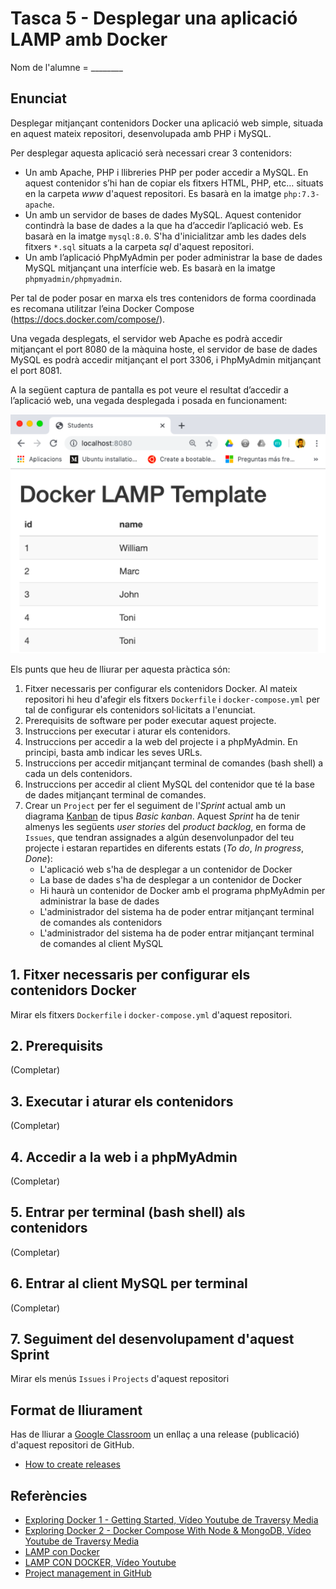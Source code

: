 # Tasca 5 - Desplegar una aplicació LAMP amb Docker

Nom de l'alumne = ________

## Enunciat

Desplegar mitjançant contenidors Docker una aplicació web simple, situada en aquest mateix repositori, desenvolupada amb PHP i MySQL.

Per desplegar aquesta aplicació serà necessari crear 3 contenidors:
* Un amb Apache, PHP i llibreries PHP per poder accedir a MySQL. En aquest contenidor s’hi han de copiar els fitxers HTML, PHP, etc… situats en la carpeta *www* d'aquest repositori. Es basarà en la imatge `php:7.3-apache`.
* Un amb un servidor de bases de dades MySQL. Aquest contenidor contindrà la base de dades a la que ha d’accedir l’aplicació web. Es basarà en la imatge `mysql:8.0`. S'ha d'inicialitzar amb les dades dels fitxers `*.sql` situats a la carpeta *sql* d'aquest repositori.
* Un amb l’aplicació PhpMyAdmin per poder administrar la base de dades MySQL mitjançant una interfície web. Es basarà en la imatge `phpmyadmin/phpmyadmin`.

Per tal de poder posar en marxa els tres contenidors de forma coordinada es recomana utilitzar l’eina Docker Compose (https://docs.docker.com/compose/).

Una vegada desplegats, el servidor web Apache es podrà accedir mitjançant el port 8080 de la màquina hoste, el servidor de base de dades MySQL es podrà accedir mitjançant el port 3306, i PhpMyAdmin mitjançant el port 8081.

A la següent captura de pantalla es pot veure el resultat d’accedir a l’aplicació web, una vegada desplegada i posada en funcionament:

![alt text](https://github.com/miquelcabot/tasca5-docker/blob/master/demo.png?raw=true "Demostració de l'aplicació")

Els punts que heu de lliurar per aquesta pràctica són:
1. Fitxer necessaris per configurar els contenidors Docker. Al mateix repositori hi heu d'afegir els fitxers `Dockerfile` i `docker-compose.yml` per tal de configurar els contenidors sol·licitats a l'enunciat.
2. Prerequisits de software per poder executar aquest projecte.
3. Instruccions per executar i aturar els contenidors.
4. Instruccions per accedir a la web del projecte i a phpMyAdmin. En principi, basta amb indicar les seves URLs.
5. Instruccions per accedir mitjançant terminal de comandes (bash shell) a cada un dels contenidors.
6. Instruccions per accedir al client MySQL del contenidor que té la base de dades mitjançant terminal de comandes.
7. Crear un `Project` per fer el seguiment de l'*Sprint* actual amb un diagrama [Kanban](https://es.wikipedia.org/wiki/Kanban) de tipus *Basic kanban*. Aquest *Sprint* ha de tenir almenys les següents *user stories* del *product backlog*, en forma de `Issues`, que tendran assignades a algún desenvolunpador del teu projecte i estaran repartides en diferents estats (*To do*, *In progress*, *Done*):
   * L'aplicació web s'ha de desplegar a un contenidor de Docker
   * La base de dades s'ha de desplegar a un contenidor de Docker
   * Hi haurà un contenidor de Docker amb el programa phpMyAdmin per administrar la base de dades
   * L'administrador del sistema ha de poder entrar mitjançant terminal de comandes als contenidors
   * L'administrador del sistema ha de poder entrar mitjançant terminal de comandes al client MySQL

## 1. Fitxer necessaris per configurar els contenidors Docker
Mirar els fitxers `Dockerfile` i `docker-compose.yml` d'aquest repositori.

## 2. Prerequisits
(Completar)

## 3. Executar i aturar els contenidors
(Completar)

## 4. Accedir a la web i a phpMyAdmin
(Completar)

## 5. Entrar per terminal (bash shell) als contenidors 
(Completar)

## 6. Entrar al client MySQL per terminal
(Completar)

## 7. Seguiment del desenvolupament d'aquest Sprint
Mirar els menús `Issues` i `Projects` d'aquest repositori

## Format de lliurament

Has de lliurar a [Google Classroom](https://classroom.google.com) un enllaç a una release (publicació) d'aquest repositori de GitHub.

* [How to create releases](https://help.github.com/articles/creating-releases/)

## Referències

* [Exploring Docker 1 - Getting Started, Vídeo Youtube de Traversy Media](https://youtu.be/Kyx2PsuwomE)
* [Exploring Docker 2 - Docker Compose With Node & MongoDB, Vídeo Youtube de Traversy Media](https://youtu.be/hP77Rua1E0c)
* [LAMP con Docker](https://magmax.org/blog/lamp-con-docker/)
* [LAMP CON DOCKER, Vídeo Youtube](https://www.youtube.com/watch?v=lrhwWX49Uss)
* [Project management in GitHub](https://github.com/features/project-management/)
